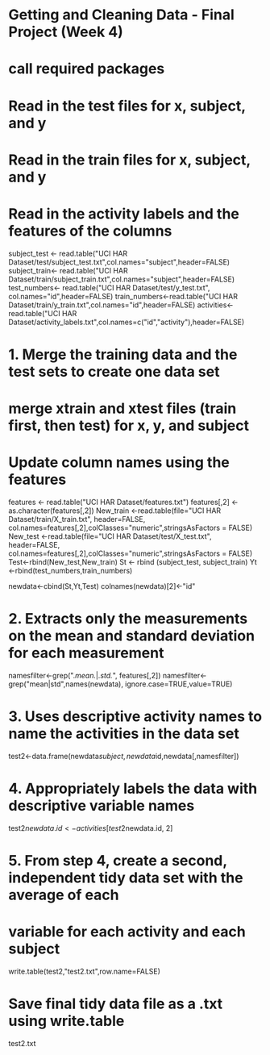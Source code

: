 # Getting and Cleaning Data - Final Project (Week 4)

# call required packages
# Read in the test files for x, subject, and y
# Read in the train files for x, subject, and y
# Read in the activity labels and the features of the columns

subject_test <- read.table("UCI HAR Dataset/test/subject_test.txt",col.names="subject",header=FALSE)
subject_train<- read.table("UCI HAR Dataset/train/subject_train.txt",col.names="subject",header=FALSE)
test_numbers<- read.table("UCI HAR Dataset/test/y_test.txt", col.names="id",header=FALSE)
train_numbers<-read.table("UCI HAR Dataset/train/y_train.txt",col.names="id",header=FALSE)
activities<-read.table("UCI HAR Dataset/activity_labels.txt",col.names=c("id","activity"),header=FALSE)

# 1. Merge the training data and the test sets to create one data set
  # merge xtrain and xtest files (train first, then test) for x, y, and subject
  # Update column names using the features
features <- read.table("UCI HAR Dataset/features.txt")
features[,2] <- as.character(features[,2])
New_train <-read.table(file="UCI HAR Dataset/train/X_train.txt", header=FALSE, col.names=features[,2],colClasses="numeric",stringsAsFactors = FALSE)
New_test <-read.table(file="UCI HAR Dataset/test/X_test.txt", header=FALSE, col.names=features[,2],colClasses="numeric",stringsAsFactors = FALSE)
Test<-rbind(New_test,New_train)
St <- rbind (subject_test, subject_train)
Yt <-rbind(test_numbers,train_numbers)

newdata<-cbind(St,Yt,Test)
colnames(newdata)[2]<-"id"

# 2. Extracts only the measurements on the mean and standard deviation for each measurement

namesfilter<-grep(".*mean.*|.*std.*", features[,2])
namesfilter<-grep("mean|std",names(newdata), ignore.case=TRUE,value=TRUE)

# 3. Uses descriptive activity names to name the activities in the data set

test2<-data.frame(newdata$subject,newdata$id,newdata[,namesfilter])


# 4. Appropriately labels the data with descriptive variable names

test2$newdata.id <- activities[test2$newdata.id, 2]


# 5. From step 4, create a second, independent tidy data set with the average of each 
# variable for each activity and each subject

write.table(test2,"test2.txt",row.name=FALSE)

# Save final tidy data file as a .txt using write.table
test2.txt
